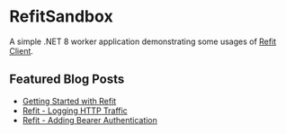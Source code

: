 # RefitSandbox
A simple .NET 8 worker application demonstrating some usages of [Refit Client](https://github.com/reactiveui/refit).

## Featured Blog Posts
- [Getting Started with Refit](https://blog.nimblepros.com/blogs/getting-started-with-refit/)
- [Refit - Logging HTTP Traffic](https://blog.nimblepros.com/blogs/refit-http-request-response-logging/)
- [Refit - Adding Bearer Authentication](https://blog.nimblepros.com/blogs/refit-bearer-auth/)
